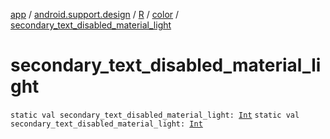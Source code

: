 [app](../../../index.md) / [android.support.design](../../index.md) / [R](../index.md) / [color](index.md) / [secondary_text_disabled_material_light](.)

# secondary_text_disabled_material_light

`static val secondary_text_disabled_material_light: `[`Int`](https://kotlinlang.org/api/latest/jvm/stdlib/kotlin/-int/index.html)
`static val secondary_text_disabled_material_light: `[`Int`](https://kotlinlang.org/api/latest/jvm/stdlib/kotlin/-int/index.html)